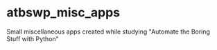 # atbswp_misc_apps
Small miscellaneous apps created while studying "Automate the Boring Stuff with Python"
